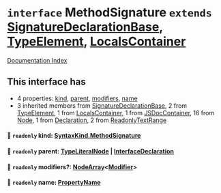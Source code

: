 # `interface` MethodSignature `extends` [SignatureDeclarationBase](../interface.SignatureDeclarationBase/README.md), [TypeElement](../interface.TypeElement/README.md), [LocalsContainer](../interface.LocalsContainer/README.md)

[Documentation Index](../README.md)

## This interface has

- 4 properties:
[kind](#-readonly-kind-syntaxkindmethodsignature),
[parent](#-readonly-parent-typeliteralnode--interfacedeclaration),
[modifiers](#-readonly-modifiers-nodearraymodifier),
[name](#-readonly-name-propertyname)
- 3 inherited members from [SignatureDeclarationBase](../interface.SignatureDeclarationBase/README.md), 2 from [TypeElement](../interface.TypeElement/README.md), 1 from [LocalsContainer](../interface.LocalsContainer/README.md), 1 from [JSDocContainer](../interface.JSDocContainer/README.md), 16 from [Node](../interface.Node/README.md), 1 from [Declaration](../interface.Declaration/README.md), 2 from [ReadonlyTextRange](../interface.ReadonlyTextRange/README.md)


#### 📄 `readonly` kind: [SyntaxKind.MethodSignature](../enum.SyntaxKind/README.md#methodsignature--173)



#### 📄 `readonly` parent: [TypeLiteralNode](../interface.TypeLiteralNode/README.md) | [InterfaceDeclaration](../interface.InterfaceDeclaration/README.md)



#### 📄 `readonly` modifiers?: [NodeArray](../interface.NodeArray/README.md)\<[Modifier](../type.Modifier/README.md)>



#### 📄 `readonly` name: [PropertyName](../type.PropertyName/README.md)



